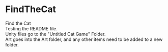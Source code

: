 # FindTheCat
Find the Cat
<br> Testing the README file.
<br> Unity files go to the "Untitled Cat Game" Folder. 
<br> Art goes into the Art folder, and any other items need to be added to a new folder. 
